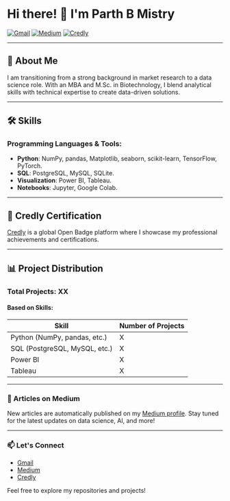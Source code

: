 # Hi there! 👋 I'm Parth B Mistry

[![Gmail](https://img.shields.io/badge/Gmail-parth.m1413@gmail.com-red)](mailto:parth.m1413@gmail.com)
[![Medium](https://img.shields.io/badge/Medium-Read%20My%20Articles-black)](https://medium.com/@parth.m1413)
[![Credly](https://img.shields.io/badge/Credly-Verified%20Badges-orange)](https://www.credly.com/users/parth-mistry.ecf94d09)

---

## 🚀 About Me

I am transitioning from a strong background in market research to a data science role. With an MBA and M.Sc. in Biotechnology, I blend analytical skills with technical expertise to create data-driven solutions.

---

## 🛠️ Skills

### Programming Languages & Tools:
- **Python**: NumPy, pandas, Matplotlib, seaborn, scikit-learn, TensorFlow, PyTorch.
- **SQL**: PostgreSQL, MySQL, SQLite.
- **Visualization**: Power BI, Tableau.
- **Notebooks**: Jupyter, Google Colab.

---

## 🌟 Credly Certification

[Credly](https://www.credly.com) is a global Open Badge platform where I showcase my professional achievements and certifications.

---

## 📊 Project Distribution

### Total Projects: **XX**

#### Based on Skills:
| Skill                 | Number of Projects |
|-----------------------|--------------------|
| Python (NumPy, pandas, etc.) | X |
| SQL (PostgreSQL, MySQL, etc.)| X |
| Power BI              | X |
| Tableau               | X |

---

### 📰 Articles on Medium

New articles are automatically published on my [Medium profile](https://medium.com/@parth.m1413). Stay tuned for the latest updates on data science, AI, and more!

---

### 📫 Let's Connect
- [Gmail](mailto:parth.m1413@gmail.com)
- [Medium](https://medium.com/@parth.m1413)
- [Credly](https://www.credly.com)

Feel free to explore my repositories and projects!
